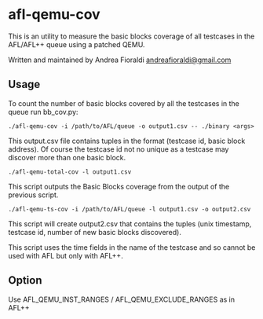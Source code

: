 # afl-qemu-cov

This is an utility to measure the basic blocks coverage of all testcases in the
AFL/AFL++ queue using a patched QEMU.

Written and maintained by Andrea Fioraldi <andreafioraldi@gmail.com>

## Usage

To count the number of basic blocks covered by all the testcases in the queue
run bb_cov.py:

`./afl-qemu-cov -i /path/to/AFL/queue -o output1.csv -- ./binary <args>`

This output.csv file contains tuples in the format
(testcase id, basic block address). Of course the testcase id not no unique as
a testcase may discover more than one basic block.

`./afl-qemu-total-cov -l output1.csv`

This script outputs the Basic Blocks coverage from the output of the previous
script.

`./afl-qemu-ts-cov -i /path/to/AFL/queue -l output1.csv -o output2.csv`

This script will create output2.csv that contains the tuples
(unix timestamp, testcase id, number of new basic blocks discovered).

This script uses the time fields in the name of the testcase and so cannot be
used with AFL but only with AFL++.

## Option

Use AFL_QEMU_INST_RANGES / AFL_QEMU_EXCLUDE_RANGES as in AFL++
